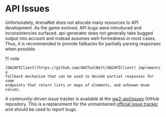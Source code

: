 # API Issues

Unfortunately, ArenaNet does not allocate many resources to API development. As
the game evolved, API bugs were introduced and inconsistencies surfaced.
api-generator does not generally take bugged output into account and instead
assumes well-formedness in most cases. Thus, it is recommended to provide
fallbacks for partially parsing responses when possible.

!!! note

    [GW2APIClient](https://github.com/GW2ToolBelt/GW2APIClient) implements a
    fallback mechanism that can be used to decode partial responses for some
    endpoints that return lists or maps of elements, and unknown enum values.

A community-driven issue tracker is available at the [gw2-api/issues](https://github.com/gw2-api/issues)
GitHub repository. This is a replacement for the unmaintained [official issue tracker](https://github.com/arenanet/api-cdi)
and should be used to report bugs.